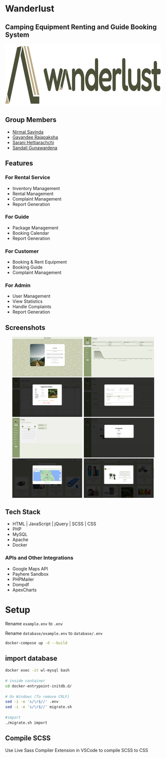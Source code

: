# Wanderlust

## Camping Equipment Renting and Guide Booking System


<p align="center">
  <img src="https://github.com/wanderlust-group-project-1/wanderlust/blob/main/Logo.png?raw=true" alt="Wanderlust Logo"  height="200">
</p>



## Group Members 

- [Nirmal Savinda](https://www.github.com/nsavinda)
- [Gayandee Rajapaksha](https://www.github.com/Gayandee)
- [Sarani Hettiarachchi](https://www.github.com/Zaras00)
- [Sandali Gunawardena](https://www.github.com/Sandali-Upekha)


## Features

### For Rental Service

- Inventory Management
- Rental Management
- Complaint Management
- Report Generation


### For Guide

- Package Management
- Booking Calendar 
- Report Generation


### For Customer

- Booking & Rent Equipment
- Booking Guide
- Complaint Management


### For Admin

- User Management
- View Statistics
- Handle Complaints
- Report Generation



## Screenshots

<!-- Center 2 column layout -->
<p align="center">
  <img src="https://github.com/wanderlust-group-project-1/wanderlust/blob/main/docs/1.png?raw=true"  width="45%">
    <img src="https://github.com/wanderlust-group-project-1/wanderlust/blob/main/docs/2.png?raw=true" width="45%">
    <img src="https://github.com/wanderlust-group-project-1/wanderlust/blob/main/docs/3.png?raw=true"  width="45%">
        <img src="https://github.com/wanderlust-group-project-1/wanderlust/blob/main/docs/4.png?raw=true"  width="45%">
    <img src="https://github.com/wanderlust-group-project-1/wanderlust/blob/main/docs/5.png?raw=true"  width="45%">
    <img src="https://github.com/wanderlust-group-project-1/wanderlust/blob/main/docs/6.png?raw=true"  width="45%">
    <img src="https://github.com/wanderlust-group-project-1/wanderlust/blob/main/docs/7.png?raw=true"  width="45%">
        <img src="https://github.com/wanderlust-group-project-1/wanderlust/blob/main/docs/8.png?raw=true"  width="45%">



</p>

## Tech Stack

- HTML | JavaScript | jQuery | SCSS | CSS
- PHP
- MySQL
- Apache
- Docker


### APIs and Other Integrations

- Google Maps API
- Payhere Sandbox
- PHPMailer
- Dompdf
- ApexCharts


# Setup

Rename `example.env` to `.env`

Rename `database/example.env` to `database/.env`



```bash
docker-compose up -d --build
```

## import database

```bash
docker exec -it wl-mysql bash

# inside container
cd docker-entrypoint-initdb.d/

# On Windows (To remove CRLF)
sed -i -e 's/\r$//' .env
sed -i -e 's/\r$//' migrate.sh

#import
./migrate.sh import
```


## Compile SCSS

Use Live Sass Compiler Extension in VSCode to compile SCSS to CSS


